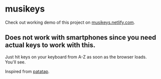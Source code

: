 # musikeys

Check out working demo of this project on [musikeys.netlify.com](https://musikeys.netlify.com/). 

## Does not work with smartphones since you need actual keys to work with this.

Just hit keys on your keyboard from A-Z as soon as the browser loads. You'll see.

Inspired from [patatap](https://patatap.com/).
